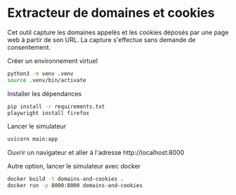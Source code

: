 # Extracteur de domaines et cookies
Cet outil capture les domaines appelés et les cookies déposés par une page web à partir de son URL.
La capture s'effectue sans demande de consentement.

Créer un environnement virtuel
```bash
python3 -m venv .venv
source .venv/bin/activate
```

Installer les dépendances
```bash
pip install -r requirements.txt
playwright install firefox
```

Lancer le simulateur
```bash
uvicorn main:app
```

Ouvrir un navigateur et aller à l'adresse http://localhost:8000

Autre option, lancer le simulateur avec docker
```bash
docker build -t domains-and-cookies .
docker run -p 8000:8000 domains-and-cookies
```


